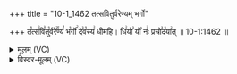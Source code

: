 +++
title = "10-1_1462 तत्सवितुर्वरेण्यम् भर्गो"

+++
त꣡त्स꣢वि꣣तु꣡र्वरे꣢꣯ण्यं꣣ भ꣡र्गो꣢ दे꣣व꣡स्य꣢ धीमहि। धि꣢यो꣣ यो꣡ नः꣢ प्रचो꣣द꣡या꣢त् ॥ 10-1:1462 ॥

<details><summary>मूलम् (VC)</summary>

त꣡त्स꣢वि꣣तु꣡र्व꣢꣯रेण्यं꣣ भ꣡र्गो꣢ दे꣣व꣡स्य꣢ धीमहि । धि꣢यो꣣ यो꣡ नः꣢ प्रचो꣣द꣡या꣢त् ॥१४६२॥
</details>

<details><summary>विस्वर-मूलम् (VC)</summary>

तत्सवितुर्वरेण्यं भर्गो देवस्य धीमहि । धियो यो नः प्रचोदयात् ॥१४६२॥
</details>